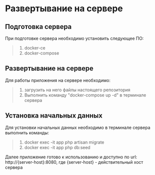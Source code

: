 # Развертывание на сервере

## Подготовка сервера

При подготовке сервера необходимо установить следующее ПО:
>1. docker-ce
>2. docker-compose

## Развертывание на сервере

Для работы приложения на сервере необходимо:

>1. загрузить на него файлы настоящего репозитория
>2. Выполнить команду "docker-compose up -d" в терминале сервера

## Установка начальных данных

Для установки начальных данных необходимо в терминале сервера выполнить
команды: 
>1. docker exec -it app php artisan migrate
>2. docker exec -it app php db:seed

Далее приложение готово к использованию и доступно по url:
http://{server-host}:8080, где {server-host} - действительный хост сервера
